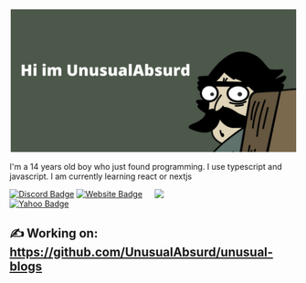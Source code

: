 <div align="center">
<img src="/github-banner.png" alt="Header" height="250" >
</div>

I'm a 14 years old boy who just found programming. I use typescript and javascript. I am currently learning react or nextjs

<img align='right' src='https://i.imgur.com/uUpXta5.gif' width='250'>


[![Discord Badge](https://img.shields.io/badge/-UnusualAbsurd-7289DA?style=flat-square&logo=discord&logoColor=white&link=https://www.discord.com/users/746721583804055634)](https://www.linkedin.com/in/jayraj-roshan/)
[![Website Badge](https://img.shields.io/badge/-unusualdev.netlify.app-blue?style=flat-square&logo=React&logoColor=white&link=https://jayraj.co.in/)](https://unusualdev.netlify.app/)
[![Yahoo Badge](https://img.shields.io/badge/-unusualabsurd@yahoo.com-430297?style=flat-square&logo=Yahoo&logoColor=white&link=mailto:unusualabsurd@yahoo.com)](mailto:unusualabsurd@yahoo.com)
## ✍ Working on: https://github.com/UnusualAbsurd/unusual-blogs
